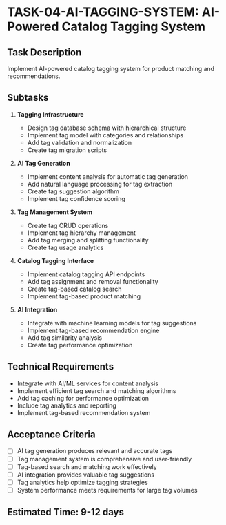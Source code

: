 # TASK-04-AI-TAGGING-SYSTEM: AI-Powered Catalog Tagging System

## Task Description
Implement AI-powered catalog tagging system for product matching and recommendations.

## Subtasks
1. **Tagging Infrastructure**
   - Design tag database schema with hierarchical structure
   - Implement tag model with categories and relationships
   - Add tag validation and normalization
   - Create tag migration scripts

2. **AI Tag Generation**
   - Implement content analysis for automatic tag generation
   - Add natural language processing for tag extraction
   - Create tag suggestion algorithm
   - Implement tag confidence scoring

3. **Tag Management System**
   - Create tag CRUD operations
   - Implement tag hierarchy management
   - Add tag merging and splitting functionality
   - Create tag usage analytics

4. **Catalog Tagging Interface**
   - Implement catalog tagging API endpoints
   - Add tag assignment and removal functionality
   - Create tag-based catalog search
   - Implement tag-based product matching

5. **AI Integration**
   - Integrate with machine learning models for tag suggestions
   - Implement tag-based recommendation engine
   - Add tag similarity analysis
   - Create tag performance optimization

## Technical Requirements
- Integrate with AI/ML services for content analysis
- Implement efficient tag search and matching algorithms
- Add tag caching for performance optimization
- Include tag analytics and reporting
- Implement tag-based recommendation system

## Acceptance Criteria
- [ ] AI tag generation produces relevant and accurate tags
- [ ] Tag management system is comprehensive and user-friendly
- [ ] Tag-based search and matching work effectively
- [ ] AI integration provides valuable tag suggestions
- [ ] Tag analytics help optimize tagging strategies
- [ ] System performance meets requirements for large tag volumes

## Estimated Time: 9-12 days

